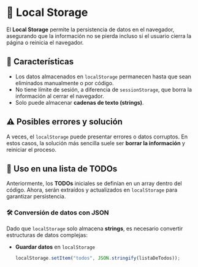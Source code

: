 # 📌 Local Storage 

El **Local Storage** permite la persistencia de datos en el navegador, asegurando que la información no se pierda incluso si el usuario cierra la página o reinicia el navegador.  

## 🔹 Características  
- Los datos almacenados en `localStorage` permanecen hasta que sean eliminados manualmente o por código.  
- No tiene límite de sesión, a diferencia de `sessionStorage`, que borra la información al cerrar el navegador.  
- Solo puede almacenar **cadenas de texto (strings)**.  

## ⚠️ Posibles errores y solución  
A veces, el `localStorage` puede presentar errores o datos corruptos. En estos casos, la solución más sencilla suele ser **borrar la información** y reiniciar el proceso.  

## 📌 Uso en una lista de TODOs  
Anteriormente, los **TODOs** iniciales se definían en un array dentro del código. Ahora, serán extraídos y actualizados en `localStorage` para garantizar persistencia.  

### 🛠️ Conversión de datos con JSON  
Dado que `localStorage` solo almacena **strings**, es necesario convertir estructuras de datos complejas:  

- **Guardar datos** en `localStorage`  
  ```js
  localStorage.setItem("todos", JSON.stringify(listaDeTodos));

